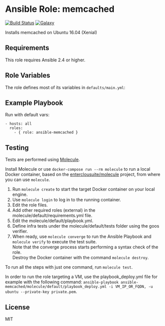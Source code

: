 Ansible Role: memcached 
======================================

[![Build Status](https://travis-ci.org/entercloudsuite/ansible-memcached.svg?branch=master)](https://travis-ci.org/entercloudsuite/ansible-memcached)
[![Galaxy](https://img.shields.io/badge/galaxy-entercloudsuite.memcached-blue.svg?style=flat-square)](https://galaxy.ansible.com/entercloudsuite/memcached)  

Installs memcached on Ubuntu 16.04 (Xenial)

## Requirements

This role requires Ansible 2.4 or higher.

## Role Variables

The role defines most of its variables in `defaults/main.yml`:

## Example Playbook

Run with default vars:

    - hosts: all
      roles:
        - { role: ansible-memcached }

## Testing

Tests are performed using [Molecule](http://molecule.readthedocs.org/en/latest/).

Install Molecule or use `docker-compose run --rm molecule` to run a local Docker container, based on the [enterclousuite/molecule](https://hub.docker.com/r/fminzoni/molecule/) project, from where you can use `molecule`.

1. Run `molecule create` to start the target Docker container on your local engine.  
2. Use `molecule login` to log in to the running container.  
3. Edit the role files.  
4. Add other required roles (external) in the molecule/default/requirements.yml file.  
5. Edit the molecule/default/playbook.yml.  
6. Define infra tests under the molecule/default/tests folder using the goos verifier.  
7. When ready, use `molecule converge` to run the Ansible Playbook and `molecule verify` to execute the test suite.  
Note that the converge process starts performing a syntax check of the role.  
Destroy the Docker container with the command `molecule destroy`.   

To run all the steps with just one command, run `molecule test`. 

In order to run the role targeting a VM, use the playbook_deploy.yml file for example with the following command: `ansible-playbook ansible-memcached/molecule/default/playbook_deploy.yml -i VM_IP_OR_FQDN, -u ubuntu --private-key private.pem`.  

## License

MIT
